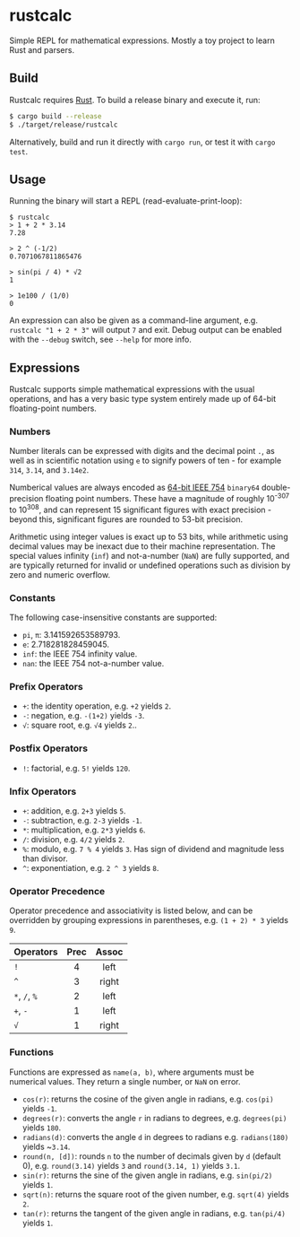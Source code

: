 # rustcalc

Simple REPL for mathematical expressions. Mostly a toy project to learn Rust and parsers.

## Build

Rustcalc requires [Rust](https://www.rust-lang.org). To build a release binary and execute it, run:

```sh
$ cargo build --release
$ ./target/release/rustcalc
```

Alternatively, build and run it directly with `cargo run`, or test it with `cargo test`.

## Usage

Running the binary will start a REPL (read-evaluate-print-loop):

```
$ rustcalc
> 1 + 2 * 3.14
7.28

> 2 ^ (-1/2)
0.7071067811865476

> sin(pi / 4) * √2
1

> 1e100 / (1/0)
0
```

An expression can also be given as a command-line argument, e.g. `rustcalc "1 + 2 * 3"` will output `7` and exit. Debug output can be enabled with the `--debug` switch, see `--help` for more info.

## Expressions

Rustcalc supports simple mathematical expressions with the usual operations, and has a very basic type system entirely made up of 64-bit floating-point numbers.

### Numbers

Number literals can be expressed with digits and the decimal point `.`, as well as in scientific notation using `e` to signify powers of ten - for example `314`, `3.14`, and `3.14e2`.

Numberical values are always encoded as [64-bit IEEE 754](https://en.wikipedia.org/wiki/Double-precision_floating-point_format#IEEE_754_double-precision_binary_floating-point_format:_binary64) `binary64` double-precision floating point numbers. These have a magnitude of roughly 10<sup>-307</sup> to 10<sup>308</sup>, and can represent 15 significant figures with exact precision - beyond this, significant figures are rounded to 53-bit precision.

Arithmetic using integer values is exact up to 53 bits, while arithmetic using decimal values may be inexact due to their machine representation. The special values infinity (`inf`) and not-a-number (`NaN`) are fully supported, and are typically returned for invalid or undefined operations such as division by zero and numeric overflow.

### Constants

The following case-insensitive constants are supported:

* `pi`, `π`: 3.141592653589793.
* `e`: 2.718281828459045.
* `inf`: the IEEE 754 infinity value.
* `nan`: the IEEE 754 not-a-number value.

### Prefix Operators

* `+`: the identity operation, e.g. `+2` yields `2`.
* `-`: negation, e.g. `-(1+2)` yields `-3`.
* `√`: square root, e.g. `√4` yields `2`..

### Postfix Operators

* `!`: factorial, e.g. `5!` yields `120`.

### Infix Operators

* `+`: addition, e.g. `2+3` yields `5`.
* `-`: subtraction, e.g. `2-3` yields `-1`.
* `*`: multiplication, e.g. `2*3` yields `6`.
* `/`: division, e.g. `4/2` yields `2`.
* `%`: modulo, e.g. `7 % 4` yields `3`. Has sign of dividend and magnitude less than divisor.
* `^`: exponentiation, e.g. `2 ^ 3` yields `8`.

### Operator Precedence

Operator precedence and associativity is listed below, and can be overridden by grouping expressions in parentheses, e.g. `(1 + 2) * 3` yields `9`.

| Operators     | Prec | Assoc |
| ------------- | :--: | :---: |
| `!`           | 4    | left  |
| `^`           | 3    | right |
| `*`, `/`, `%` | 2    | left  |
| `+`, `-`      | 1    | left  |
| `√`           | 1    | right |

### Functions

Functions are expressed as `name(a, b)`, where arguments must be numerical values. They return a single number, or `NaN` on error.

* `cos(r)`: returns the cosine of the given angle in radians, e.g. `cos(pi)` yields `-1`.
* `degrees(r)`: converts the angle `r` in radians to degrees, e.g. `degrees(pi)` yields `180`.
* `radians(d)`: converts the angle `d` in degrees to radians e.g. `radians(180)` yields ~`3.14`.
* `round(n, [d])`: rounds `n` to the number of decimals given by `d` (default 0), e.g. `round(3.14)` yields `3` and `round(3.14, 1)` yields `3.1`.
* `sin(r)`: returns the sine of the given angle in radians, e.g. `sin(pi/2)` yields `1`.
* `sqrt(n)`: returns the square root of the given number, e.g. `sqrt(4)` yields `2`.
* `tan(r)`: returns the tangent of the given angle in radians, e.g. `tan(pi/4)` yields `1`.
